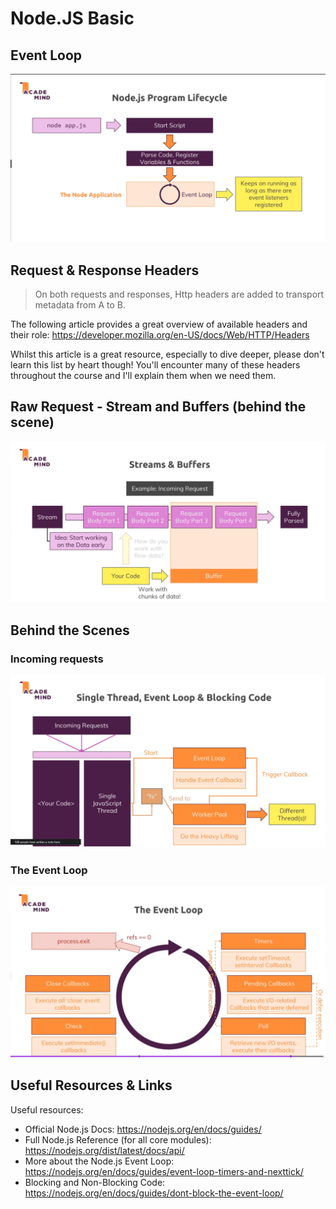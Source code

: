 # Node.JS Basic

## Event Loop

![Figure](EventLoop.png)

## Request & Response Headers

> On both requests and responses, Http headers are added to transport metadata from A to B.

The following article provides a great overview of available headers and their role: https://developer.mozilla.org/en-US/docs/Web/HTTP/Headers

Whilst this article is a great resource, especially to dive deeper, please don't learn this list by heart though! You'll encounter many of these headers throughout the course and I'll explain them when we need them.

## Raw Request - Stream and Buffers (behind the scene)

![Figure](Stream_n_Buffers.png)

## Behind the Scenes

### Incoming requests

![Incoming requests](HandleIncomingRequests.png)

### The Event Loop

![Event Loop Detail](EventLoopDetail.png)

## Useful Resources & Links

Useful resources:

- Official Node.js Docs: https://nodejs.org/en/docs/guides/
- Full Node.js Reference (for all core modules): https://nodejs.org/dist/latest/docs/api/
- More about the Node.js Event Loop: https://nodejs.org/en/docs/guides/event-loop-timers-and-nexttick/
- Blocking and Non-Blocking Code: https://nodejs.org/en/docs/guides/dont-block-the-event-loop/
